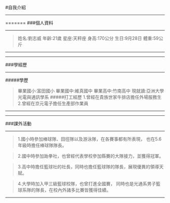 #自我介紹
***
=======
###個人資料
***
> 姓名:劉志威
> 年齡:21歲
> 星座:天秤座
> 身高:170公分
> 生日:9月28日
> 體重:59公斤
***
-------
###學經歷
***
#####學歷

> 畢業國小:富田國小
> 畢業國中:維真國中
> 畢業高中:竹南高中
> 現就讀:亞洲大學 光電與通訊學系
#####打工經歷
> 1.曾經在貴族世家牛排店擔任外場服務生
> 2.曾經在京元電子擔任生產部作業員
***
-------
###課外活動
***
> 1.國小時參加棒球隊、田徑隊以及游泳隊，在各賽事都有所表現，
也在5.6年級時擔任棒球隊隊長。

> 2.國中時參加跆拳社，也曾經代表學校參加縣賽的大隊接力，並獲得冠軍。

> 3.高中時擔任籃球社的社長，同時也擔任籃球隊的隊長，展現優異的領導天賦。

> 4.大學時加入甲三級籃球校隊，也曾打進全國賽，
同時也是光通系男子籃球系隊的隊長，在校內外諸多比賽皆獲得佳績。
***

